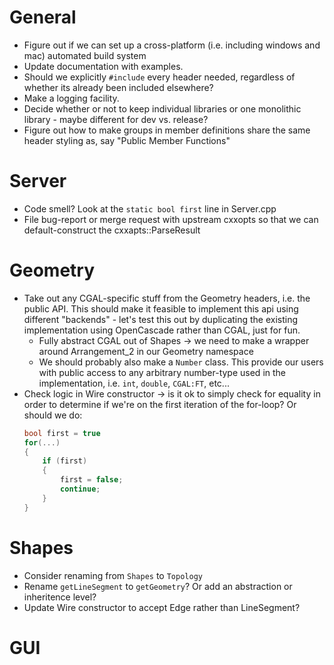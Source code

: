 # General
- Figure out if we can set up a cross-platform (i.e. including windows and mac) automated
  build system
- Update documentation with examples.
- Should we explicitly `#include` every header needed, regardless of whether its already
  been included elsewhere?
- Make a logging facility.
- Decide whether or not to keep individual libraries or one monolithic library - maybe
  different for dev vs. release?
- Figure out how to make groups in member definitions share the same header styling as,
  say "Public Member Functions"
# Server
- Code smell? Look at the `static bool first` line in Server.cpp
- File bug-report or merge request with upstream cxxopts so that we can default-construct
  the cxxapts::ParseResult
# Geometry
- Take out any CGAL-specific stuff from the Geometry headers, i.e. the public API. This
  should make it feasible to implement this api using different "backends" - let's test
  this out by duplicating the existing implementation using OpenCascade rather than CGAL,
  just for fun.
    - Fully abstract CGAL out of Shapes -> we need to make a wrapper around Arrangement_2 in
      our Geometry namespace
    - We should probably also make a `Number` class. This provide our users with public
      access to any arbitrary number-type used in the implementation, i.e. `int`,
      `double`, `CGAL:FT`, etc...
- Check logic in Wire constructor -> is it ok to simply check for equality in order to
  determine if we're on the first iteration of the for-loop? Or should we do:
  ```cpp
  bool first = true
  for(...)
  {
      if (first)
      {
          first = false;
          continue;
      }
  }
  ```
# Shapes
- Consider renaming from `Shapes` to `Topology`
- Rename `getLineSegment` to `getGeometry`? Or add an abstraction or inheritence level?
- Update Wire constructor to accept Edge rather than LineSegment?

# GUI
